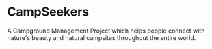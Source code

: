 # CampSeekers
A Campground Management Project which helps people connect with nature's beauty and natural campsites throughout the entire world.
